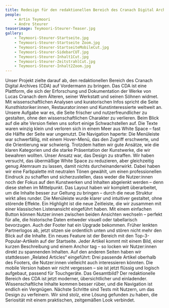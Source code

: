 ```yaml
---
title: Redesign für den redaktionellen Bereich des Cranach Digital Archive
people:
    - Artin Teymoori
    - Andre Steurer
teaserimage: Teymoori-Steurer-Teaser.jpg
gallery:
    - Teymoori-Steurer-Startseite.jpg
    - Teymoori-Steurer-Startseite Zoom.jpg
    - Teymoori-Steurer-StartseiteMobileCut.jpg
    - Teymoori-Steurer-SidebarCUT.jpg
    - Teymoori-Steurer-Inhalt1Cut.jpg
    - Teymoori-Steurer-ZeitstrahlCut.jpg
    - Teymoori-Steurer-Inhalt2Zoom.jpg
---
```


Unser Projekt zielte darauf ab, den redaktionellen Bereich des Cranach Digital Archives (CDA) auf Vordermann zu bringen. Das CDA ist eine Plattform, die sich der Erforschung und Dokumentation der Werke von Lucas Cranach dem Älteren, seiner Werkstatt und seinen Söhnen widmet. Mit wissenschaftlichen Analysen und kuratorischen Infos spricht die Seite Kunsthistoriker:innen, Restaurator:innen und Kunstinteressierte weltweit an. Unsere Aufgabe war es, die Seite frischer und nutzerfreundlicher zu gestalten, ohne den wissenschaftlichen Charakter zu verlieren.
Beim Blick auf die alte Version fielen uns sofort einige Schwachstellen auf. Die Texte waren winzig klein und verloren sich in einem Meer aus White Space – fast die Hälfte der Seite war ungenutzt. Die Navigation haperte: Die Menüleiste war schwerfällig, mit einem Hover-Menü, das den Zugriff erschwerte, und die Orientierung war schwierig. Trotzdem hatten wir gute Ansätze, wie die klaren Kategorien und die starke Präsentation der Kunstwerke, die wir bewahren wollten.
Unser Ansatz war, das Design zu straffen. Wir haben versucht, das übermäßige White Space zu reduzieren, aber gleichzeitig genug Atemraum zu lassen, damit nichts durcheinanderwirkt. Dabei haben wir eine Farbpalette mit neutralen Tönen gewählt, um einen professionellen Eindruck zu schaffen und sicherzustellen, dass weder die Nutzer:innen noch der Fokus auf den Kunstwerken und Inhalten abgelenkt werden – denn diese stehen im Mittelpunkt. Das Layout haben wir komplett überarbeitet, um die Inhalte besser zur Geltung zu bringen – durch die neue Struktur wirkt alles runder. Die Menüleiste wurde klarer und intuitiver gestaltet, ohne störende Effekte.
Ein Highlight ist die neue Zeitleiste, die wir zusammen mit einer klassischen Listenansicht eingeführt haben. Mit einem einfachen Button können Nutzer:innen zwischen beiden Ansichten wechseln – perfekt für alle, die historische Daten entweder visuell oder tabellarisch bevorzugen. Auch der Footer hat ein Upgrade bekommen. Früher lenkten Partnerlogos ab, jetzt sitzen sie ordentlich unten und stören nicht mehr den Blick auf die Inhalte.
Ein neues Feature ist der Bereich mit den Top-3-Popular-Artikeln auf der Startseite. Jeder Artikel kommt mit einem Bild, einer kurzen Beschreibung und einem Anchor tag – so locken wir Nutzer:innen direkt zu spannenden Inhalten. Auf den anderen Seiten haben wir stattdessen „Related Articles“ eingeführt: Drei passende Artikel oberhalb des Footers, die Nutzer:innen vielleicht auch interessieren könnten.
Die mobile Version haben wir nicht vergessen – sie ist jetzt flüssig und logisch aufgebaut, passend für Touchgeräte. Das Gesamtbild? Der redaktionelle Bereich des CDA ist jetzt moderner, übersichtlicher und einladender. Wissenschaftliche Inhalte kommen besser rüber, und die Navigation ist endlich ein Vergnügen. Nächste Schritte sind Tests mit Nutzern, um das Design zu verfeinern. Wir sind stolz, eine Lösung gefunden zu haben, die Seriosität mit einem praktischen, zeitgemäßen Look verbindet.
